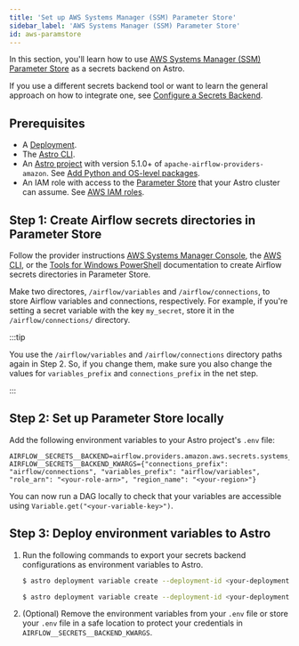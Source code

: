 ```yaml
---
title: 'Set up AWS Systems Manager (SSM) Parameter Store'
sidebar_label: 'AWS Systems Manager (SSM) Parameter Store'
id: aws-paramstore
---
```


In this section, you'll learn how to use [AWS Systems Manager (SSM) Parameter Store](https://docs.aws.amazon.com/systems-manager/latest/userguide/systems-manager-parameter-store.html) as a secrets backend on Astro.

If you use a different secrets backend tool or want to learn the general approach on how to integrate one, see [Configure a Secrets Backend](secrets-backend.md).

## Prerequisites

- A [Deployment](create-deployment.md).
- The [Astro CLI](cli/overview.md).
- An [Astro project](cli/get-started-cli.md#step-1-create-an-astro-project) with version 5.1.0+ of `apache-airflow-providers-amazon`. See [Add Python and OS-level packages](cli/develop-project.md#add-python-and-os-level-packages).
- An IAM role with access to the [Parameter Store](https://docs.aws.amazon.com/systems-manager/latest/userguide/sysman-paramstore-access.html) that your Astro cluster can assume. See [AWS IAM roles](connect-aws.md#AWS-IAM-roles).

## Step 1: Create Airflow secrets directories in Parameter Store

Follow the provider instructions [AWS Systems Manager Console](https://docs.aws.amazon.com/systems-manager/latest/userguide/parameter-create-console.html), the [AWS CLI](https://docs.aws.amazon.com/systems-manager/latest/userguide/param-create-cli.html), or the [Tools for Windows PowerShell](https://docs.aws.amazon.com/systems-manager/latest/userguide/param-create-ps.html) documentation to create Airflow secrets directories in Parameter Store.

Make two directores, `/airflow/variables` and `/airflow/connections`, to store Airflow variables and connections, respectively. For example, if you're setting a secret variable with the key `my_secret`, store it in the `/airflow/connections/` directory. 

:::tip

You use the `/airflow/variables` and `/airflow/connections` directory paths again in Step 2. So, if you change them, make sure you also change the values for `variables_prefix` and `connections_prefix` in the net step.

:::
  
## Step 2: Set up Parameter Store locally

Add the following environment variables to your Astro project's `.env` file:

```text 
AIRFLOW__SECRETS__BACKEND=airflow.providers.amazon.aws.secrets.systems_manager.SystemsManagerParameterStoreBackend
AIRFLOW__SECRETS__BACKEND_KWARGS={"connections_prefix": "airflow/connections", "variables_prefix": "airflow/variables",  "role_arn": "<your-role-arn>", "region_name": "<your-region>"}
```

You can now run a DAG locally to check that your variables are accessible using `Variable.get("<your-variable-key>")`.

## Step 3: Deploy environment variables to Astro 
  
1. Run the following commands to export your secrets backend configurations as environment variables to Astro.

    ```sh
    $ astro deployment variable create --deployment-id <your-deployment-id> AIRFLOW__SECRETS__BACKEND=airflow.providers.amazon.aws.secrets.systems_manager.SystemsManagerParameterStoreBackend

    $ astro deployment variable create --deployment-id <your-deployment-id> AIRFLOW__SECRETS__BACKEND_KWARGS='{"connections_prefix": "airflow/connections", "variables_prefix": "airflow/variables",  "role_arn": "<your-role-arn>", "region_name": "<your-region>"}' --secret
    ```

2. (Optional) Remove the environment variables from your `.env` file or store your `.env` file in a safe location to protect your credentials in `AIRFLOW__SECRETS__BACKEND_KWARGS`.